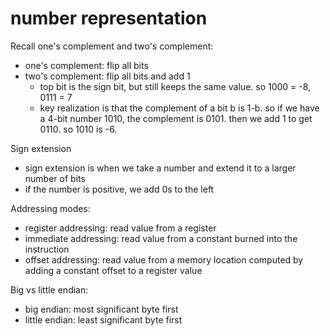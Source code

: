 # number representation

Recall one's complement and two's complement:
- one's complement: flip all bits
- two's complement: flip all bits and add 1
  - top bit is the sign bit, but still keeps the same value. so 1000 = -8, 0111 = 7
  - key realization is that the complement of a bit b is 1-b. so if we have a 4-bit number 1010, the complement is 0101. then we add 1 to get 0110. so 1010 is -6.


Sign extension
- sign extension is when we take a number and extend it to a larger number of bits
- if the number is positive, we add 0s to the left


Addressing modes:
- register addressing: read value from a register
- immediate addressing: read value from a constant burned into the instruction
- offset addressing: read value from a memory location computed by adding a constant offset to a register value

Big vs little endian:
- big endian: most significant byte first
- little endian: least significant byte first